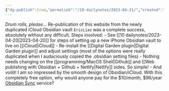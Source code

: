 ```yaml
---
{"dg-publish":true,"permalink":"/10-dailynotes/2023-04-21/","created":"","updated":""}
---
```


_Drum rolls, please..._ Re-publication of this website from the newly duplicated iCloud Obsidian vault `EricLiao` was a complete success, absolutely without any difficult. Steps involved:
	- See [[10 dailynotes/2023-04-20\|2023-04-20]] for steps of setting up a new iPhone Obsidian vault to live on [[iCloud\|iCloud]]
	- Re-install the [[Digital Garden plugin\|Digital Garden plugin]] and adjust settings (most of the options were really duplicated when I audaciously copied the .obsidian setting files)
	- Nothing needs changing on the [[programming/MacOS Shell\|Github]]  and [[Web publishing with Obsidian + Github + Netlify\|Netlify]] sides. So simple!
	- And _voilà_!
I am so impressed by the smooth design of Obsidian/iCloud. With this completely free option, why would anyone pay for the $10/month, $96/year [Obsidian Sync](https://obsidian.md/sync) service?